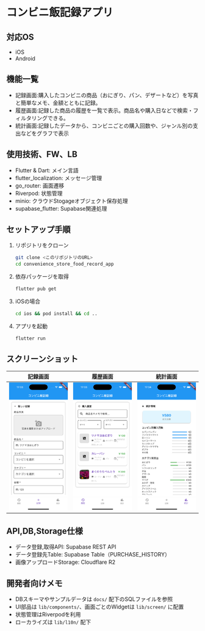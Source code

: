 # コンビニ飯記録アプリ

## 対応OS
- iOS
- Android

## 機能一覧
- 記録画面:購入したコンビニの商品（おにぎり、パン、デザートなど）を写真と簡単なメモ、金額とともに記録。
- 履歴画面:記録した商品の履歴を一覧で表示。商品名や購入日などで検索・フィルタリングできる。
- 統計画面:記録したデータから、コンビニごとの購入回数や、ジャンル別の支出などをグラフで表示

## 使用技術、FW、LB
- Flutter & Dart: メイン言語
- flutter_localization: メッセージ管理
- go_router: 画面遷移
- Riverpod: 状態管理
- minio: クラウドStogageオブジェクト保存処理
- supabase_flutter: Supabase関連処理

## セットアップ手順

1. リポジトリをクローン
	```sh
	git clone <このリポジトリのURL>
	cd convenience_store_food_record_app
	```
2. 依存パッケージを取得
	```sh
	flutter pub get
	```
3. iOSの場合
	```sh
	cd ios && pod install && cd ..
	```
4. アプリを起動
	```sh
	flutter run
	```

## スクリーンショット

| 記録画面 | 履歴画面 | 統計画面 |
|:---:|:---:|:---:|
| ![record](docs/screenshots/record.png) | ![history](docs/screenshots/history.png) | ![statistic](docs/screenshots/statistic.png) |

## API,DB,Storage仕様

- データ登録,取得API: Supabase REST API
- データ登録先Table: Supabase Table（PURCHASE_HISTORY）
- 画像アップロードStorage: Cloudflare R2

## 開発者向けメモ

- DBスキーマやサンプルデータは `docs/` 配下のSQLファイルを参照
- UI部品は `lib/components/`、画面ごとのWidgetは `lib/screen/` に配置
- 状態管理はRiverpodを利用
- ローカライズは `lib/l10n/` 配下